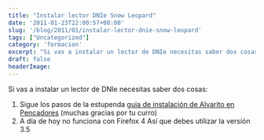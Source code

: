 ```yaml
---
title: "Instalar lector DNIe Snow Leopard"
date: '2011-01-23T22:00:57+00:00'
slug: '/blog/2011/01/instalar-lector-dnie-snow-leopard'
tags: ["Uncategorized"]
category: 'formacion'
excerpt: "Si vas a instalar un lector de DNIe necesitas saber dos cosas:1. Sigue los pasos de la estupenda [guia de instalación de Alvarito en Pencadores]("
draft: false
headerImage: 
---
```

Si vas a instalar un lector de DNIe necesitas saber dos cosas:

1. Sigue los pasos de la estupenda [guia de instalación de Alvarito en Pencadores](http://blog.pencadores.es/2009/11/configuracion-efectiva-del-lector-de.html) (muchas gracias por tu curro)
2. A día de hoy no funciona con Firefox 4 Así que debes utilizar la versión 3.5

